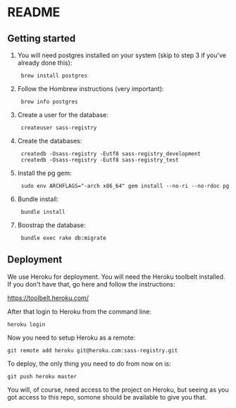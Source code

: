# README

## Getting started

1. You will need postgres installed on your system (skip to step 3 if you've already done this):

        brew install postgres

2. Follow the Hombrew instructions (very important):

        brew info postgres

3. Create a user for the database:

        createuser sass-registry

4. Create the databases:

        createdb -Osass-registry -Eutf8 sass-registry_development
        createdb -Osass-registry -Eutf8 sass-registry_test

5. Install the pg gem:

        sudo env ARCHFLAGS="-arch x86_64" gem install --no-ri --no-rdoc pg

5. Bundle install:

        bundle install

6. Boostrap the database:

        bundle exec rake db:migrate

## Deployment

We use Heroku for deployment. You will need the Heroku toolbelt installed.
If you don't have that, go here and follow the instructions:

  https://toolbelt.heroku.com/

After that login to Heroku from the command line:

    heroku login

Now you need to setup Heroku as a remote:

    git remote add heroku git@heroku.com:sass-registry.git

To deploy, the only thing you need to do from now on is:

    git push heroku master

You will, of course, need access to the project on Heroku, but seeing as you
got access to this repo, somone should be available to give you that.
